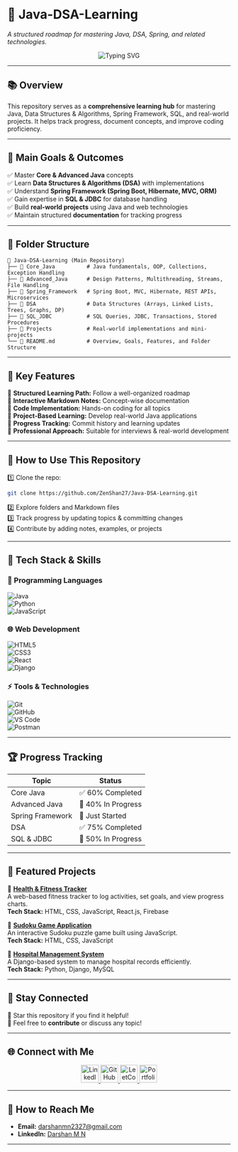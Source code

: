 # 🚀 Java-DSA-Learning

*A structured roadmap for mastering Java, DSA, Spring, and related technologies.*

<p align="center">
  <img src="https://readme-typing-svg.herokuapp.com?font=Fira+Code&weight=600&size=22&pause=1000&color=3E7DC7&width=700&lines=Master+Java%2C+DSA%2C+Spring+Framework%2C+SQL!;Build+Real-World+Projects+%26+Improve+Coding+Skills!;Follow+a+Structured+Learning+Roadmap!" alt="Typing SVG" />
</p>

---

## 📚 **Overview**
This repository serves as a **comprehensive learning hub** for mastering Java, Data Structures & Algorithms, Spring Framework, SQL, and real-world projects. It helps track progress, document concepts, and improve coding proficiency.

---

## 🎯 **Main Goals & Outcomes**
✅ Master **Core & Advanced Java** concepts  
✅ Learn **Data Structures & Algorithms (DSA)** with implementations  
✅ Understand **Spring Framework (Spring Boot, Hibernate, MVC, ORM)**  
✅ Gain expertise in **SQL & JDBC** for database handling  
✅ Build **real-world projects** using Java and web technologies  
✅ Maintain structured **documentation** for tracking progress  

---

## 📂 **Folder Structure**
```
📁 Java-DSA-Learning (Main Repository)
├── 📂 Core_Java          # Java fundamentals, OOP, Collections, Exception Handling
├── 📂 Advanced_Java      # Design Patterns, Multithreading, Streams, File Handling
├── 📂 Spring_Framework   # Spring Boot, MVC, Hibernate, REST APIs, Microservices
├── 📂 DSA                # Data Structures (Arrays, Linked Lists, Trees, Graphs, DP)
├── 📂 SQL_JDBC           # SQL Queries, JDBC, Transactions, Stored Procedures
├── 📂 Projects           # Real-world implementations and mini-projects
└── 📄 README.md          # Overview, Goals, Features, and Folder Structure
```

---

## 🚀 **Key Features**
📌 **Structured Learning Path:** Follow a well-organized roadmap  
📌 **Interactive Markdown Notes:** Concept-wise documentation  
📌 **Code Implementation:** Hands-on coding for all topics  
📌 **Project-Based Learning:** Develop real-world Java applications  
📌 **Progress Tracking:** Commit history and learning updates  
📌 **Professional Approach:** Suitable for interviews & real-world development  

---

## 🚀 **How to Use This Repository**
1️⃣ Clone the repo:  
```bash
git clone https://github.com/ZenShan27/Java-DSA-Learning.git
```
2️⃣ Explore folders and Markdown files  
3️⃣ Track progress by updating topics & committing changes  
4️⃣ Contribute by adding notes, examples, or projects  

---

## 📌 **Tech Stack & Skills**

### 🚀 Programming Languages  
![Java](https://img.shields.io/badge/Java-ED8B00?style=for-the-badge&logo=java&logoColor=white)  
![Python](https://img.shields.io/badge/Python-3776AB?style=for-the-badge&logo=python&logoColor=white)  
![JavaScript](https://img.shields.io/badge/JavaScript-F7DF1E?style=for-the-badge&logo=javascript&logoColor=black)  

### 🌐 Web Development  
![HTML5](https://img.shields.io/badge/HTML5-E34F26?style=for-the-badge&logo=html5&logoColor=white)  
![CSS3](https://img.shields.io/badge/CSS3-1572B6?style=for-the-badge&logo=css3&logoColor=white)  
![React](https://img.shields.io/badge/React-20232A?style=for-the-badge&logo=react&logoColor=61DAFB)  
![Django](https://img.shields.io/badge/Django-092E20?style=for-the-badge&logo=django&logoColor=white)  

### ⚡ Tools & Technologies  
![Git](https://img.shields.io/badge/Git-F05032?style=for-the-badge&logo=git&logoColor=white)  
![GitHub](https://img.shields.io/badge/GitHub-181717?style=for-the-badge&logo=github&logoColor=white)  
![VS Code](https://img.shields.io/badge/VS%20Code-007ACC?style=for-the-badge&logo=visual-studio-code&logoColor=white)  
![Postman](https://img.shields.io/badge/Postman-FF6C37?style=for-the-badge&logo=postman&logoColor=white)  

---

## 🏆 **Progress Tracking**
| Topic | Status |
|--------|---------|
| Core Java | ✅ 60% Completed |
| Advanced Java | 🚧 40% In Progress |
| Spring Framework | 🚀 Just Started |
| DSA | ✅ 75% Completed |
| SQL & JDBC | 🚧 50% In Progress |

---

## 🌟 **Featured Projects**

🔹 **[Health & Fitness Tracker](https://github.com/Darshanmn27/Mental_Health_Tracker/tree/main/mental_health_fitness_tracker)**  
A web-based fitness tracker to log activities, set goals, and view progress charts.  
**Tech Stack:** HTML, CSS, JavaScript, React.js, Firebase  

🔹 **[Sudoku Game Application](https://github.com/Darshanmn27/Sudoku-Game)**  
An interactive Sudoku puzzle game built using JavaScript.  
**Tech Stack:** HTML, CSS, JavaScript  

🔹 **[Hospital Management System](https://github.com/Darshanmn27/Hospital_Management)**  
A Django-based system to manage hospital records efficiently.  
**Tech Stack:** Python, Django, MySQL  

---

## 💚 **Stay Connected**  
🌟 Star this repository if you find it helpful!  
💬 Feel free to **contribute** or discuss any topic!  

---

## 🌐 **Connect with Me**
<p align="center">
    <a href="https://www.linkedin.com/in/darshan-m-n-7546b632b/" target="_blank">
        <img src="https://cdn-icons-png.flaticon.com/512/174/174857.png" alt="LinkedIn" width="40" height="40" />
    </a>
    <a href="https://github.com/Darshanmn27" target="_blank">
        <img src="https://cdn-icons-png.flaticon.com/512/733/733553.png" alt="GitHub" width="40" height="40" />
    </a>
    <a href="https://leetcode.com/u/darshanmn2327/" target="_blank">
        <img src="https://upload.wikimedia.org/wikipedia/commons/1/19/LeetCode_logo_black.png" alt="LeetCode" width="40" height="40" />
    </a>
    <a href="https://darshanmn27.github.io/pf/" target="_blank">
        <img src="https://cdn-icons-png.flaticon.com/512/841/841364.png" alt="Portfolio" width="40" height="40" />
    </a>
</p>

---

## 📧 **How to Reach Me**
- **Email:** [darshanmn2327@gmail.com](mailto:darshanmn2327@gmail.com)  
- **LinkedIn:** [Darshan M N](https://www.linkedin.com/in/darshan-m-n-7546b632b/)  

---
